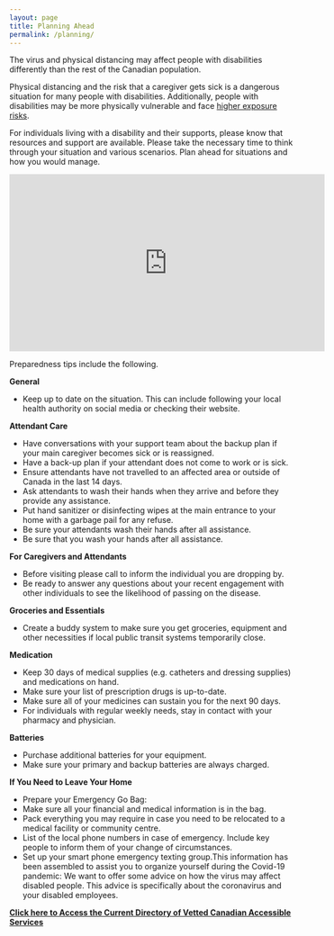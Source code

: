 ```yaml
---
layout: page
title: Planning Ahead
permalink: /planning/
---
```


The virus and physical distancing may affect people with disabilities differently than the rest of the Canadian population.

Physical distancing and the risk that a caregiver gets sick is a dangerous situation for many people with disabilities. Additionally, people with disabilities may be more physically vulnerable and face [higher exposure risks](https://www.canada.ca/en/public-health/services/diseases/2019-novel-coronavirus-infection/prevention-risks.html#r).

For individuals living with a disability and their supports, please know that resources and support are available. Please take the necessary time to think through your situation and various scenarios. Plan ahead for situations and how you would manage.

<iframe title=“Video: Accessibility Preparedness Tips for Covid 19" width="560" height="315" src="https://www.youtube.com/embed/FztIXeJB5wY" frameborder="0" allow="accelerometer; autoplay; encrypted-media; gyroscope; picture-in-picture" allowfullscreen></iframe>

Preparedness tips include the following.

**General**
* Keep up to date on the situation. This can include following your local health authority on social media or checking their website.

**Attendant Care**
* Have conversations with your support team about the backup plan if your main caregiver becomes sick or is reassigned.
* Have a back-up plan if your attendant does not come to work or is sick.
* Ensure attendants have not travelled to an affected area or outside of Canada in the last 14 days.
* Ask attendants to wash their hands when they arrive and before they provide any assistance.
* Put hand sanitizer or disinfecting wipes at the main entrance to your home with a garbage pail for any refuse.
* Be sure your attendants wash their hands after all assistance.
* Be sure that you wash your hands after all assistance.

**For Caregivers and Attendants**
* Before visiting please call to inform the individual you are dropping by.
* Be ready to answer any questions about your recent engagement with other individuals to see the likelihood of passing on the disease.

**Groceries and Essentials**
* Create a buddy system to make sure you get groceries, equipment and other necessities if local public transit systems temporarily close.

**Medication**
* Keep 30 days of medical supplies (e.g. catheters and dressing supplies) and medications on hand.
* Make sure your list of prescription drugs is up-to-date.
* Make sure all of your medicines can sustain you for the next 90 days.
* For individuals with regular weekly needs, stay in contact with your pharmacy and physician.

**Batteries**
* Purchase additional batteries for your equipment.
* Make sure your primary and backup batteries are always charged.

**If You Need to Leave Your Home**
* Prepare your Emergency Go Bag:
* Make sure all your financial and medical information is in the bag.
* Pack everything you may require in case you need to be relocated to a medical facility or community centre.
* List of the local phone numbers in case of emergency. Include key people to inform them of your change of circumstances.
* Set up your smart phone emergency texting group.This information has been assembled to assist you to organize yourself during the Covid-19 pandemic:
We want to offer some advice on how the virus may affect disabled people. This advice is specifically about the coronavirus and your disabled employees.

**[Click here to Access the Current Directory of Vetted Canadian Accessible Services](https://tinyurl.com/a11ycovid19)**
